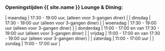 ### Openingstijden {{ site.name }} Lounge & Dining:
  
| maandag | <time>17:30</time> - <time>19:00</time> uur, (alleen voor 3-gangen diner) | 
| dinsdag | <time>17:30</time> - <time>19:00</time> uur (alleen voor 3-gangen diner) |
| woensdag | <time>17:30</time> - <time>19:00</time> uur (alleen voor 3-gangen diner) |
| donderdag | <time>11:00</time> - <time>17:00</time> en van <time>17:30</time> - <time>19:00</time> uur (alleen voor 3-gangen diner) |
| vrijdag | <time>11:00</time> - <time>17:00</time> en van <time>17:30</time> - <time>19:00</time> uur (alleen voor 3-gangen diner) |
| zaterdag | <time>11:00</time> - <time>17:00</time> uur |
| zondag | <time>11:00</time> - <time>17:00</time> uur |
